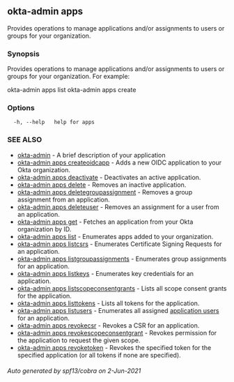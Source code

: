 ## okta-admin apps

Provides operations to manage applications and/or assignments to users or groups for your organization.

### Synopsis

Provides operations to manage applications and/or assignments to users or groups for your organization. For example:

okta-admin apps list
okta-admin apps create
		

### Options

```
  -h, --help   help for apps
```

### SEE ALSO

* [okta-admin](okta-admin.md)	 - A brief description of your application
* [okta-admin apps createoidcapp](okta-admin_apps_createoidcapp.md)	 - Adds a new OIDC application to your Okta organization.
* [okta-admin apps deactivate](okta-admin_apps_deactivate.md)	 - Deactivates an active application.
* [okta-admin apps delete](okta-admin_apps_delete.md)	 - Removes an inactive application.
* [okta-admin apps deletegroupassignment](okta-admin_apps_deletegroupassignment.md)	 - Removes a group assignment from an application.
* [okta-admin apps deleteuser](okta-admin_apps_deleteuser.md)	 - Removes an assignment for a user from an application.
* [okta-admin apps get](okta-admin_apps_get.md)	 - Fetches an application from your Okta organization by ID.
* [okta-admin apps list](okta-admin_apps_list.md)	 - Enumerates apps added to your organization.
* [okta-admin apps listcsrs](okta-admin_apps_listcsrs.md)	 - Enumerates Certificate Signing Requests for an application.
* [okta-admin apps listgroupassignments](okta-admin_apps_listgroupassignments.md)	 - Enumerates group assignments for an application.
* [okta-admin apps listkeys](okta-admin_apps_listkeys.md)	 - Enumerates key credentials for an application.
* [okta-admin apps listscopeconsentgrants](okta-admin_apps_listscopeconsentgrants.md)	 - Lists all scope consent grants for the application.
* [okta-admin apps listtokens](okta-admin_apps_listtokens.md)	 - Lists all tokens for the application.
* [okta-admin apps listusers](okta-admin_apps_listusers.md)	 - Enumerates all assigned [application users](#application-user-model) for an application.
* [okta-admin apps revokecsr](okta-admin_apps_revokecsr.md)	 - Revokes a CSR for an application.
* [okta-admin apps revokescopeconsentgrant](okta-admin_apps_revokescopeconsentgrant.md)	 - Revokes permission for the application to request the given scope.
* [okta-admin apps revoketoken](okta-admin_apps_revoketoken.md)	 - Revokes the specified token for the specified application (or all tokens if none are specified).

###### Auto generated by spf13/cobra on 2-Jun-2021
